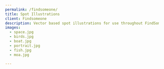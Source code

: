 ```yaml
---
permalink: /findsomeone/
title: Spot Illustrations
client: Findsomeone
description: Vector based spot illustrations for use throughout FindSomeone, a dating site owned by Trade Me.
images:
  - space.jpg
  - birds.jpg
  - boat.jpg
  - portrait.jpg
  - fish.jpg
  - moa.jpg

---
```

